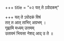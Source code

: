 +++
title = "०२ यत् ते ऽपोदकम्"

+++
यत् ते ऽपोदकं विषं  
तत् त आत् ताभिर् अग्रभम् ।  
गृह्णामि मध्यम् उत्तमम्  
उतावमं भियसा नेशद् आद् उ ते ॥